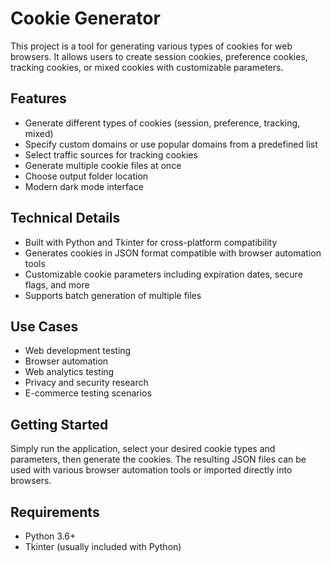 # Cookie Generator
This project is a tool for generating various types of cookies for web browsers. It allows users to create session cookies, preference cookies, tracking cookies, or mixed cookies with customizable parameters.

## Features
- Generate different types of cookies (session, preference, tracking, mixed)
- Specify custom domains or use popular domains from a predefined list
- Select traffic sources for tracking cookies
- Generate multiple cookie files at once
- Choose output folder location
- Modern dark mode interface
## Technical Details
- Built with Python and Tkinter for cross-platform compatibility
- Generates cookies in JSON format compatible with browser automation tools
- Customizable cookie parameters including expiration dates, secure flags, and more
- Supports batch generation of multiple files
## Use Cases
- Web development testing
- Browser automation
- Web analytics testing
- Privacy and security research
- E-commerce testing scenarios
## Getting Started
Simply run the application, select your desired cookie types and parameters, then generate the cookies. The resulting JSON files can be used with various browser automation tools or imported directly into browsers.

## Requirements
- Python 3.6+
- Tkinter (usually included with Python)
